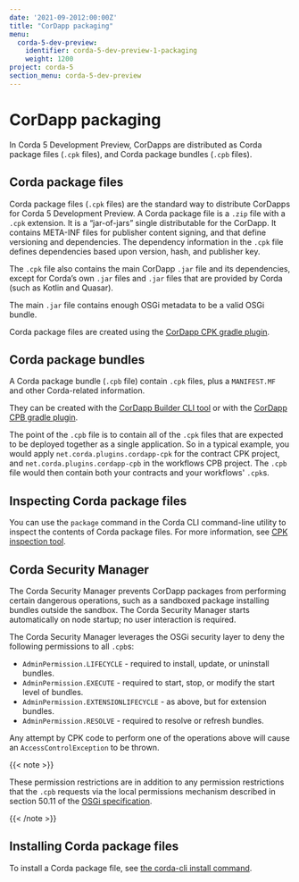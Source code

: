 ```yaml
---
date: '2021-09-2012:00:00Z'
title: "CorDapp packaging"
menu:
  corda-5-dev-preview:
    identifier: corda-5-dev-preview-1-packaging
    weight: 1200
project: corda-5
section_menu: corda-5-dev-preview
---
```


# CorDapp packaging

In Corda 5 Development Preview, CorDapps are distributed as Corda package files (`.cpk` files), and Corda package bundles (`.cpb` files).

## Corda package files

Corda package files (`.cpk` files) are the standard way to distribute CorDapps for Corda 5 Development Preview. A Corda package file is a `.zip` file with a `.cpk` extension. It is a “jar-of-jars” single distributable for the CorDapp. It contains META-INF files for publisher content signing, and that define versioning and dependencies. The dependency information in the `.cpk` file defines dependencies based upon version, hash, and publisher key.

The `.cpk` file also contains the main CorDapp `.jar` file and its dependencies, except for Corda’s own `.jar` files and `.jar` files that are provided by Corda (such as Kotlin and Quasar).

The main `.jar` file contains enough OSGi metadata to be a valid OSGi bundle.

Corda package files are created using the [CorDapp CPK gradle plugin](gradle-plugin/overview.md).

## Corda package bundles

A Corda package bundle (`.cpb` file) contain `.cpk` files, plus a `MANIFEST.MF` and other Corda-related information.

They can be created with the [CorDapp Builder CLI tool](cordapp-builder.md) or with the [CorDapp CPB gradle plugin](gradle-plugin/overview.md).

The point of the `.cpb` file is to contain all of the `.cpk` files that are expected to be deployed together as a single application. So in a typical example, you would apply `net.corda.plugins.cordapp-cpk` for the contract CPK project, and `net.corda.plugins.cordapp-cpb` in the workflows CPB project. The  `.cpb` file would then contain both your contracts and your workflows' `.cpk`s.


## Inspecting Corda package files

You can use the `package` command in the Corda CLI command-line utility to inspect the contents of Corda package files. For more information, see [CPK inspection tool](../corda-cli/commands.md).

## Corda Security Manager

The Corda Security Manager prevents CorDapp packages from performing certain dangerous operations, such as a sandboxed package installing bundles outside the sandbox. The Corda Security Manager starts automatically on node startup; no user interaction is required.

The Corda Security Manager leverages the OSGi security layer to deny the following permissions to all `.cpb`s:

* `AdminPermission.LIFECYCLE` - required to install, update, or uninstall bundles.
* `AdminPermission.EXECUTE` - required to start, stop, or modify the start level of bundles.
* `AdminPermission.EXTENSIONLIFECYCLE` - as above, but for extension bundles.
* `AdminPermission.RESOLVE` - required to resolve or refresh bundles.

Any attempt by CPK code to perform one of the operations above will cause an `AccessControlException` to be thrown.

{{< note >}}

These permission restrictions are in addition to any permission restrictions that the `.cpb` requests via the local permissions mechanism described in section 50.11 of the [OSGi specification](http://docs.osgi.org/download/r8/osgi.core-8.0.0.pdf).

{{< /note >}}

## Installing Corda package files

To install a Corda package file, see [the corda-cli install command](../corda-cli/commands.md).
